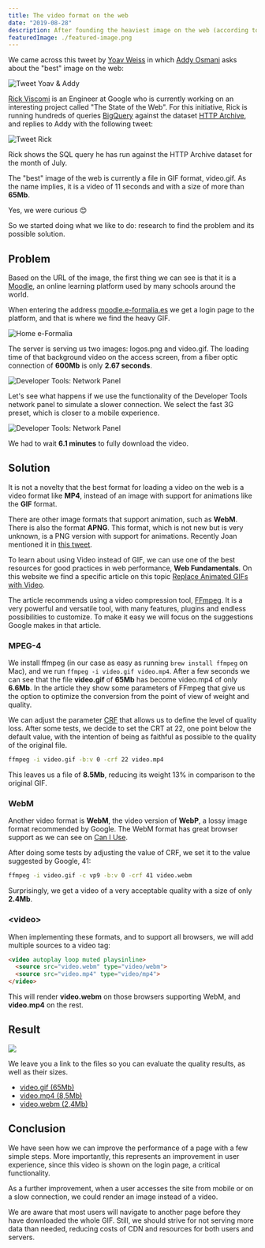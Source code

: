 ```yaml
---
title: The video format on the web
date: "2019-08-28"
description: After founding the heaviest image on the web (according to HTTP Archive), we have not resisted the temptation to dig further and figure out what went wrong and alternatives to serve a lighter alternative.
featuredImage: ./featured-image.png
---
```


We came across this tweet by [Yoav Weiss](https://twitter.com/yoavweiss) in which [Addy Osmani](https://twitter.com/addyosmani) asks about the "best" image on the web:

![Tweet Yoav & Addy](./thumbs/Yoav.png)

[Rick Viscomi](https://twitter.com/rick_viscomi) is an Engineer at Google who is currently working on an interesting project called "The State of the Web". For this initiative, Rick is running hundreds of queries [BigQuery](https://cloud.google.com/bigquery/) against the dataset [HTTP Archive](https://httparchive.org), and replies to Addy with the following tweet:

![Tweet Rick](./thumbs/Rick.png)

Rick shows the SQL query he has run against the HTTP Archive dataset for the month of July.

The "best" image of the web is currently a file in GIF format, video.gif. As the name implies, it is a video of 11 seconds and with a size of more than **65Mb**.

Yes, we were curious 😊

So we started doing what we like to do: research to find the problem and its possible solution.


## Problem

Based on the URL of the image, the first thing we can see is that it is a [Moodle](https://moodle.org), an online learning platform used by many schools around the world.

When entering the address [moodle.e-formalia.es](https://moodle.e-formalia.es) we get a login page to the platform, and that is where we find the heavy GIF.

![Home e-Formalia](./thumbs/home.png)

The server is serving us two images: logos.png and video.gif. The loading time of that background video on the access screen, from a fiber optic connection of **600Mb** is only **2.67 seconds**.

![Developer Tools: Network Panel](./thumbs/network-1.png)

Let's see what happens if we use the functionality of the Developer Tools network panel to simulate a slower connection. We select the fast 3G preset, which is closer to a mobile experience.

![Developer Tools: Network Panel](./thumbs/network-2.png)

We had to wait **6.1 minutes** to fully download the video.

## Solution

It is not a novelty that the best format for loading a video on the web is a video format like **MP4**, instead of an image with support for animations like the **GIF** format. 

There are other image formats that support animation, such as **WebM**. There is also the format **APNG**. This format, which is not new but is very unknown, is a PNG version with support for animations. Recently Joan mentioned it in  [this tweet](https://twitter.com/nucliweb/status/1163537269007032320).

To learn about using Video instead of GIF, we can use one of the best resources for good practices in web performance, **Web Fundamentals**. On this website we find a specific article on this topic [Replace Animated GIFs with Video](https://developers.google.com/web/fundamentals/performance/optimizing-content-efficiency/replace-animated-gifs-with-video/).

The article recommends using a video compression tool, [FFmpeg](https://ffmpeg.org). It is a very powerful and versatile tool, with many features, plugins and endless possibilities to customize. To make it easy we will focus on the suggestions Google makes in that article.

### MPEG-4

We install ffmpeg (in our case as easy as running `brew install ffmpeg` on Mac), and we run `ffmpeg -i video.gif video.mp4`. After a few seconds we can see that the file **video.gif** of **65Mb** has become video.mp4 of only **6.6Mb**. In the article they show some parameters of FFmpeg that give us the option to optimize the conversion from the point of view of weight and quality.

We can adjust the parameter [CRF](https://trac.ffmpeg.org/wiki/Encode/H.264) that allows us to define the level of quality loss. After some tests, we decide to set the CRT at 22, one point below the default value, with the intention of being as faithful as possible to the quality of the original file.

```sh
ffmpeg -i video.gif -b:v 0 -crf 22 video.mp4
```

This leaves us a file of **8.5Mb**, reducing its weight 13% in comparison to the original GIF.

### WebM

Another video format is **WebM**, the video version of **WebP**, a lossy image format recommended by Google. The WebM format has great browser support as we can see on [Can I Use](https://caniuse.com/#search=webm).

After doing some tests by adjusting the value of CRF, we set it to the value suggested by Google, 41:

```sh
ffmpeg -i video.gif -c vp9 -b:v 0 -crf 41 video.webm
```

Surprisingly, we get a video of a very acceptable quality with a size of only **2.4Mb**.

### &lt;video&gt;

When implementing these formats, and to support all browsers, we will add multiple sources to a video tag:

```html
<video autoplay loop muted playsinline>
  <source src="video.webm" type="video/webm">
  <source src="video.mp4" type="video/mp4">
</video>
```

This will render **video.webm** on those browsers supporting WebM, and **video.mp4** on the rest.

## Result

![](./thumbs/terminal-files.png)

We leave you a link to the files so you can evaluate the quality results, as well as their sizes.

- [video.gif (65Mb)](./assets/video.gif)
- [video.mp4 (8,5Mb)](./assets/video.mp4)
- [video.webm (2,4Mb)](./assets/video.webm)

## Conclusion

We have seen how we can improve the performance of a page with a few simple steps. More importantly, this represents an improvement in user experience, since this video is shown on the login page, a critical functionality.

As a further improvement, when a user accesses the site from mobile or on a slow connection, we could render an image instead of a video.

We are aware that most users will navigate to another page before they have downloaded the whole GIF. Still, we should strive for not serving more data than needed, reducing costs of CDN and resources for both users and servers.
